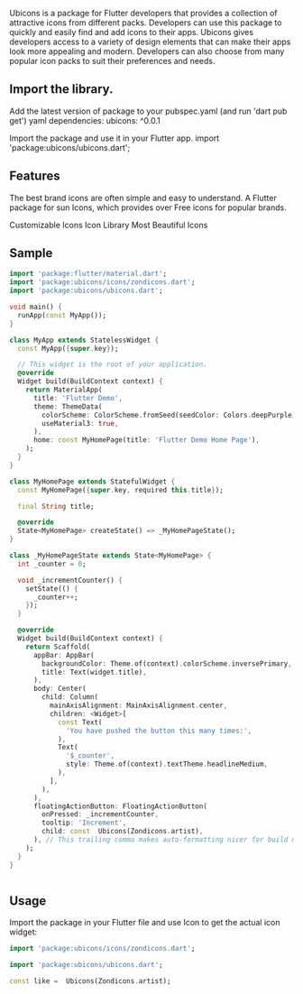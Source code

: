 Ubicons is a package for Flutter developers that provides a collection of attractive icons from different packs.
Developers can use this package to quickly and easily find and add icons to their apps. Ubicons gives developers access
to a variety of design elements that can make their apps look more appealing and modern. Developers can also choose from
many popular icon packs to suit their preferences and needs.

## Import the library.

Add the latest version of package to your pubspec.yaml (and run 'dart pub get') yaml dependencies: ubicons: ^0.0.1

Import the package and use it in your Flutter app. import 'package:ubicons/ubicons.dart';

## Features

The best brand icons are often simple and easy to understand. A Flutter package for sun Icons, which provides over Free icons for popular brands.

Customizable Icons
Icon Library
Most Beautiful Icons

## Sample

```dart
import 'package:flutter/material.dart';
import 'package:ubicons/icons/zondicons.dart';
import 'package:ubicons/ubicons.dart';

void main() {
  runApp(const MyApp());
}

class MyApp extends StatelessWidget {
  const MyApp({super.key});

  // This widget is the root of your application.
  @override
  Widget build(BuildContext context) {
    return MaterialApp(
      title: 'Flutter Demo',
      theme: ThemeData(
        colorScheme: ColorScheme.fromSeed(seedColor: Colors.deepPurple),
        useMaterial3: true,
      ),
      home: const MyHomePage(title: 'Flutter Demo Home Page'),
    );
  }
}

class MyHomePage extends StatefulWidget {
  const MyHomePage({super.key, required this.title});

  final String title;

  @override
  State<MyHomePage> createState() => _MyHomePageState();
}

class _MyHomePageState extends State<MyHomePage> {
  int _counter = 0;

  void _incrementCounter() {
    setState(() {
      _counter++;
    });
  }

  @override
  Widget build(BuildContext context) {
    return Scaffold(
      appBar: AppBar(
        backgroundColor: Theme.of(context).colorScheme.inversePrimary,
        title: Text(widget.title),
      ),
      body: Center(
        child: Column(
          mainAxisAlignment: MainAxisAlignment.center,
          children: <Widget>[
            const Text(
              'You have pushed the button this many times:',
            ),
            Text(
              '$_counter',
              style: Theme.of(context).textTheme.headlineMedium,
            ),
          ],
        ),
      ),
      floatingActionButton: FloatingActionButton(
        onPressed: _incrementCounter,
        tooltip: 'Increment',
        child: const  Ubicons(Zondicons.artist),
      ), // This trailing comma makes auto-formatting nicer for build methods.
    );
  }
}



```

## Usage

Import the package in your Flutter file and use Icon to get the actual icon widget:

```dart
import 'package:ubicons/icons/zondicons.dart';
```
```dart
import 'package:ubicons/ubicons.dart';
```

```dart
const like =  Ubicons(Zondicons.artist);
```


